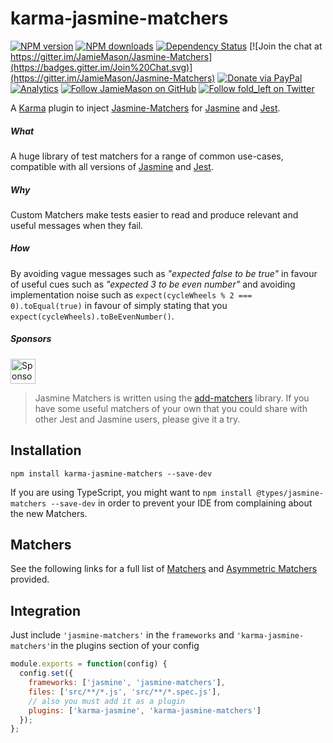 # karma-jasmine-matchers

[![NPM version](http://img.shields.io/npm/v/karma-jasmine-matchers.svg?style=flat-square)](https://www.npmjs.com/package/karma-jasmine-matchers)
[![NPM downloads](http://img.shields.io/npm/dm/karma-jasmine-matchers.svg?style=flat-square)](https://www.npmjs.com/package/karma-jasmine-matchers)
[![Dependency Status](http://img.shields.io/david/JamieMason/karma-jasmine-matchers.svg?style=flat-square)](https://david-dm.org/JamieMason/karma-jasmine-matchers)
[![Join the chat at https://gitter.im/JamieMason/Jasmine-Matchers](https://badges.gitter.im/Join%20Chat.svg)](https://gitter.im/JamieMason/Jasmine-Matchers)
[![Donate via PayPal](https://img.shields.io/badge/donate-paypal-blue.svg)](https://www.paypal.me/foldleft)
[![Analytics](https://ga-beacon.appspot.com/UA-45466560-5/karma-jasmine-matchers?flat&useReferer)](https://github.com/igrigorik/ga-beacon)
[![Follow JamieMason on GitHub](https://img.shields.io/github/followers/JamieMason.svg?style=social&label=Follow)](https://github.com/JamieMason)
[![Follow fold_left on Twitter](https://img.shields.io/twitter/follow/fold_left.svg?style=social&label=Follow)](https://twitter.com/fold_left)

A [Karma](http://karma-runner.github.io/) plugin to inject
[Jasmine-Matchers](https://github.com/JamieMason/Jasmine-Matchers) for [Jasmine](http://jasmine.github.io/) and
[Jest](http://facebook.github.io/jest/).

##### What

A huge library of test matchers for a range of common use-cases, compatible with all versions of
[Jasmine](http://jasmine.github.io/) and [Jest](http://facebook.github.io/jest/).

##### Why

Custom Matchers make tests easier to read and produce relevant and useful messages when they fail.

##### How

By avoiding vague messages such as _"expected false to be true"_ in favour of useful cues such as _"expected 3 to be
even number"_ and avoiding implementation noise such as `expect(cycleWheels % 2 === 0).toEqual(true)` in favour of
simply stating that you `expect(cycleWheels).toBeEvenNumber()`.

##### Sponsors

<a href="https://browserstack.com">
  <img alt="Sponsored by BrowserStack" src="https://cdn.rawgit.com/JamieMason/Jasmine-Matchers/ad1ea0e6/browserstack.svg" height="40" />
</a>

> Jasmine Matchers is written using the [add-matchers](https://github.com/JamieMason/add-matchers) library. If you have
> some useful matchers of your own that you could share with other Jest and Jasmine users, please give it a try.

## Installation

```
npm install karma-jasmine-matchers --save-dev
```

If you are using TypeScript, you might want to `npm install @types/jasmine-matchers --save-dev` in order to prevent your
IDE from complaining about the new Matchers.

## Matchers

See the following links for a full list of [Matchers](https://github.com/JamieMason/Jasmine-Matchers#matchers) and
[Asymmetric Matchers](https://github.com/JamieMason/Jasmine-Matchers#asymmetric-matchers) provided.

## Integration

Just include `'jasmine-matchers'` in the `frameworks` and `'karma-jasmine-matchers'`in the plugins section of your
config

```js
module.exports = function(config) {
  config.set({
    frameworks: ['jasmine', 'jasmine-matchers'],
    files: ['src/**/*.js', 'src/**/*.spec.js'],
    // also you must add it as a plugin
    plugins: ['karma-jasmine', 'karma-jasmine-matchers']
  });
};
```
